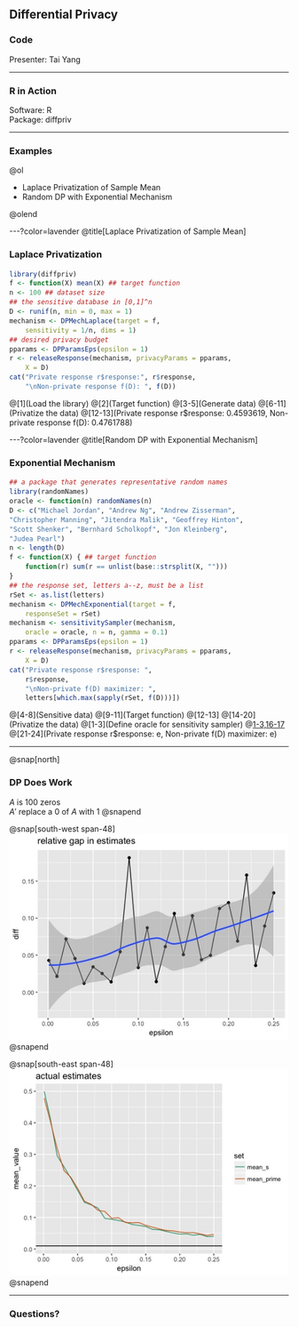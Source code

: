 ## Differential Privacy
### Code

Presenter: Tai Yang


---

### R in Action

Software: R <br />
Package: diffpriv

---

### Examples

@ol[](false)

- Laplace Privatization of Sample Mean
- Random DP with Exponential Mechanism

@olend

---?color=lavender
@title[Laplace Privatization of Sample Mean]

### Laplace Privatization

```r
library(diffpriv)
f <- function(X) mean(X) ## target function
n <- 100 ## dataset size
## the sensitive database in [0,1]^n
D <- runif(n, min = 0, max = 1)
mechanism <- DPMechLaplace(target = f,
    sensitivity = 1/n, dims = 1)
## desired privacy budget
pparams <- DPParamsEps(epsilon = 1)
r <- releaseResponse(mechanism, privacyParams = pparams,
    X = D)
cat("Private response r$response:", r$response,
    "\nNon-private response f(D): ", f(D))
```

@[1](Load the library)
@[2](Target function)
@[3-5](Generate data)
@[6-11](Privatize the data)
@[12-13](Private response r$response: 0.4593619, Non-private response f\(D\): 0.4761788)


---?color=lavender
@title[Random DP with Exponential Mechanism]

### Exponential Mechanism

```r
## a package that generates representative random names
library(randomNames)
oracle <- function(n) randomNames(n)
D <- c("Michael Jordan", "Andrew Ng", "Andrew Zisserman",
"Christopher Manning", "Jitendra Malik", "Geoffrey Hinton",
"Scott Shenker", "Bernhard Scholkopf", "Jon Kleinberg",
"Judea Pearl")
n <- length(D)
f <- function(X) { ## target function
    function(r) sum(r == unlist(base::strsplit(X, "")))
}
## the response set, letters a--z, must be a list
rSet <- as.list(letters)
mechanism <- DPMechExponential(target = f,
    responseSet = rSet)
mechanism <- sensitivitySampler(mechanism,
    oracle = oracle, n = n, gamma = 0.1)
pparams <- DPParamsEps(epsilon = 1)
r <- releaseResponse(mechanism, privacyParams = pparams,
    X = D)
cat("Private response r$response: ",
    r$response,
    "\nNon-private f(D) maximizer: ",
    letters[which.max(sapply(rSet, f(D)))])
```

@[4-8](Sensitive data)
@[9-11](Target function)
@[12-13]
@[14-20](Privatize the data)
@[1-3](Define oracle for sensitivity sampler)
@[1-3,16-17](Sampler)
@[21-24](Private response r$response: e, Non-private f\(D\) maximizer: e)

---
@snap[north]
### DP Does Work

$A$ is 100 zeros <br />
$A'$ replace a 0 of $A$ with 1
@snapend

@snap[south-west span-48]
![gap](assets/img/gap.jpeg)
@snapend

@snap[south-east span-48]
![estimate](assets/img/estimate.jpeg)
@snapend

---

### Questions?
